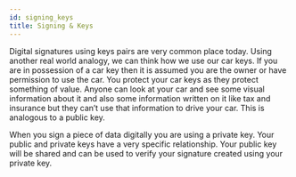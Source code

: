 ```yaml
---
id: signing_keys
title: Signing & Keys
---
```


Digital signatures using keys pairs are very common place today. Using another real world analogy, we can think how we use our car keys. If you are in possession of a car key then it is assumed you are the owner or have permission to use the car. You protect your car keys as they protect something of value. Anyone can look at your car and see some visual information about it and also some information written on it like tax and insurance but they can’t use that information to drive your car. This is analogous to a public key.

When you sign a piece of data digitally you are using a private key. Your public and private keys have a very specific relationship. Your public key will be shared and can be used to verify your signature created using your private key.
